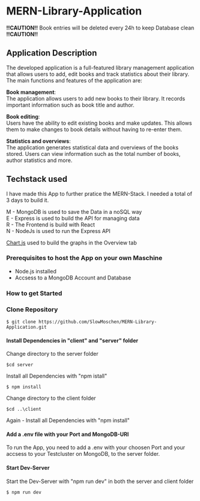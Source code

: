 # MERN-Library-Application

**!!CAUTION!!** Book entries will be deleted every 24h to keep Database clean **!!CAUTION!!**

## Application Description
The developed application is a full-featured library management application that allows users to add, edit books and track statistics about their library. The main functions and features of the application are:

**Book management**: <br/> The application allows users to add new books to their library. It records important information such as book title and author.

**Book editing**: <br/> Users have the ability to edit existing books and make updates. This allows them to make changes to book details without having to re-enter them.

**Statistics and overviews**: <br/> The application generates statistical data and overviews of the books stored. Users can view information such as the total number of books, author statistics and more.

## Techstack used

I have made this App to further pratice the MERN-Stack. I needed a total of 3 days to build it.

M - MongoDB is used to save the Data in a noSQL way <br/>
E - Express is used to build the API for managing data <br/>
R - The Frontend is build with React <br/>
N - NodeJs is used to run the Express API <br/>

<a href="https://www.chartjs.org/">Chart.js</a> used to build the graphs in the Overview tab

### Prerequisites to host the App on your own Maschine

- Node.js installed
- Accsess to a MongoDB Account and Database

### How to get Started

### Clone Repository
```
$ git clone https://github.com/SlowMoschen/MERN-Library-Application.git
```

#### Install Dependencies in "client" and "server" folder

Change directory to the server folder

```
$cd server
```

Install all Dependencies with "npm istall"
```
$ npm install
```

Change directory to the client folder

```
$cd ..\client
```

Again - Install all Dependencies with "npm install"

#### Add a .env file with your Port and MongoDB-URI

To run the App, you need to add a .env with your choosen Port and your accsess to your Testcluster on MongoDB, to the server folder.

#### Start Dev-Server

Start the Dev-Server with "npm run dev" in both the server and client folder
```
$ npm run dev
```
